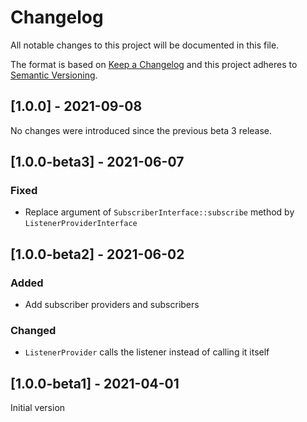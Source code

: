 # Changelog

All notable changes to this project will be documented in this file.

The format is based on [Keep a Changelog](http://keepachangelog.com/en/1.0.0/)
and this project adheres to [Semantic Versioning](http://semver.org/spec/v2.0.0.html).

## [1.0.0] - 2021-09-08

No changes were introduced since the previous beta 3 release.

## [1.0.0-beta3] - 2021-06-07

### Fixed

- Replace argument of `SubscriberInterface::subscribe` method by `ListenerProviderInterface`

## [1.0.0-beta2] - 2021-06-02

### Added

- Add subscriber providers and subscribers

### Changed

- `ListenerProvider` calls the listener instead of calling it itself

## [1.0.0-beta1] - 2021-04-01

Initial version